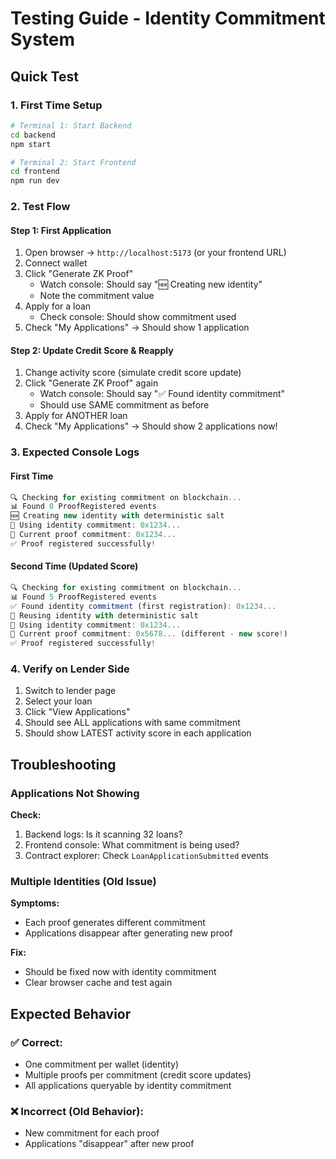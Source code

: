 # Testing Guide - Identity Commitment System

## Quick Test

### 1. First Time Setup
```bash
# Terminal 1: Start Backend
cd backend
npm start

# Terminal 2: Start Frontend
cd frontend
npm run dev
```

### 2. Test Flow

#### Step 1: First Application
1. Open browser → `http://localhost:5173` (or your frontend URL)
2. Connect wallet
3. Click "Generate ZK Proof"
   - Watch console: Should say "🆕 Creating new identity"
   - Note the commitment value
4. Apply for a loan
   - Check console: Should show commitment used
5. Check "My Applications" → Should show 1 application

#### Step 2: Update Credit Score & Reapply
1. Change activity score (simulate credit score update)
2. Click "Generate ZK Proof" again
   - Watch console: Should say "✅ Found identity commitment"
   - Should use SAME commitment as before
3. Apply for ANOTHER loan
4. Check "My Applications" → Should show 2 applications now!

### 3. Expected Console Logs

#### First Time
```javascript
🔍 Checking for existing commitment on blockchain...
📊 Found 0 ProofRegistered events
🆕 Creating new identity with deterministic salt
🎯 Using identity commitment: 0x1234...
📝 Current proof commitment: 0x1234...
✅ Proof registered successfully!
```

#### Second Time (Updated Score)
```javascript
🔍 Checking for existing commitment on blockchain...
📊 Found 5 ProofRegistered events
✅ Found identity commitment (first registration): 0x1234...
🔄 Reusing identity with deterministic salt
🎯 Using identity commitment: 0x1234...
📝 Current proof commitment: 0x5678... (different - new score!)
✅ Proof registered successfully!
```

### 4. Verify on Lender Side
1. Switch to lender page
2. Select your loan
3. Click "View Applications"
4. Should see ALL applications with same commitment
5. Should show LATEST activity score in each application

## Troubleshooting

### Applications Not Showing
**Check:**
1. Backend logs: Is it scanning 32 loans?
2. Frontend console: What commitment is being used?
3. Contract explorer: Check `LoanApplicationSubmitted` events

### Multiple Identities (Old Issue)
**Symptoms:**
- Each proof generates different commitment
- Applications disappear after generating new proof

**Fix:**
- Should be fixed now with identity commitment
- Clear browser cache and test again

## Expected Behavior

### ✅ Correct:
- One commitment per wallet (identity)
- Multiple proofs per commitment (credit score updates)
- All applications queryable by identity commitment

### ❌ Incorrect (Old Behavior):
- New commitment for each proof
- Applications "disappear" after new proof
